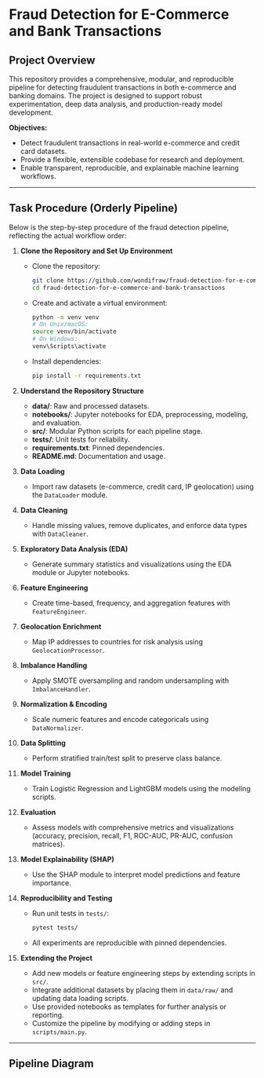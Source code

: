 # Fraud Detection for E-Commerce and Bank Transactions

## Project Overview

This repository provides a comprehensive, modular, and reproducible pipeline for detecting fraudulent transactions in both e-commerce and banking domains. The project is designed to support robust experimentation, deep data analysis, and production-ready model development.

**Objectives:**
- Detect fraudulent transactions in real-world e-commerce and credit card datasets.
- Provide a flexible, extensible codebase for research and deployment.
- Enable transparent, reproducible, and explainable machine learning workflows.

---

## Task Procedure (Orderly Pipeline)

Below is the step-by-step procedure of the fraud detection pipeline, reflecting the actual workflow order:

1. **Clone the Repository and Set Up Environment**
   - Clone the repository:
     ```bash
     git clone https://github.com/wondifraw/fraud-detection-for-e-commerce-and-bank-transactions.git
     cd fraud-detection-for-e-commerce-and-bank-transactions
     ```
   - Create and activate a virtual environment:
     ```bash
     python -m venv venv
     # On Unix/macOS:
     source venv/bin/activate
     # On Windows:
     venv\Scripts\activate
     ```
   - Install dependencies:
     ```bash
     pip install -r requirements.txt
     ```

2. **Understand the Repository Structure**
   - **data/**: Raw and processed datasets.
   - **notebooks/**: Jupyter notebooks for EDA, preprocessing, modeling, and evaluation.
   - **src/**: Modular Python scripts for each pipeline stage.
   - **tests/**: Unit tests for reliability.
   - **requirements.txt**: Pinned dependencies.
   - **README.md**: Documentation and usage.

3. **Data Loading**
   - Import raw datasets (e-commerce, credit card, IP geolocation) using the `DataLoader` module.

4. **Data Cleaning**
   - Handle missing values, remove duplicates, and enforce data types with `DataCleaner`.

5. **Exploratory Data Analysis (EDA)**
   - Generate summary statistics and visualizations using the EDA module or Jupyter notebooks.

6. **Feature Engineering**
   - Create time-based, frequency, and aggregation features with `FeatureEngineer`.

7. **Geolocation Enrichment**
   - Map IP addresses to countries for risk analysis using `GeolocationProcessor`.

8. **Imbalance Handling**
   - Apply SMOTE oversampling and random undersampling with `ImbalanceHandler`.

9. **Normalization & Encoding**
   - Scale numeric features and encode categoricals using `DataNormalizer`.

10. **Data Splitting**
    - Perform stratified train/test split to preserve class balance.

11. **Model Training**
    - Train Logistic Regression and LightGBM models using the modeling scripts.

12. **Evaluation**
    - Assess models with comprehensive metrics and visualizations (accuracy, precision, recall, F1, ROC-AUC, PR-AUC, confusion matrices).

13. **Model Explainability (SHAP)**
    - Use the SHAP module to interpret model predictions and feature importance.

14. **Reproducibility and Testing**
    - Run unit tests in `tests/`:
      ```bash
      pytest tests/
      ```
    - All experiments are reproducible with pinned dependencies.

15. **Extending the Project**
    - Add new models or feature engineering steps by extending scripts in `src/`.
    - Integrate additional datasets by placing them in `data/raw/` and updating data loading scripts.
    - Use provided notebooks as templates for further analysis or reporting.
    - Customize the pipeline by modifying or adding steps in `scripts/main.py`.

---

## Pipeline Diagram
